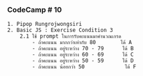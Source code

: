 ### CodeCamp # 10
    1. Pipop Rungrojwongsiri
    2. Basic JS : Exercise Condition 3
        2.1 ใช้ prompt ในการรับคะแนนมาคำนวณเกรด
            - ถ้าคะแนน มากกว่าเท่ากับ 80        ได้ A
            - ถ้าคะแนน อยู่ระหว่าง 70 - 79      ได้ B
            - ถ้าคะแนน อยู่ระหว่าง 60 - 69      ได้ C
            - ถ้าคะแนน อยู่ระหว่าง 50 - 59      ได้ D
            - ถ้าคะแนน น้อยกว่า 50             ได้ F